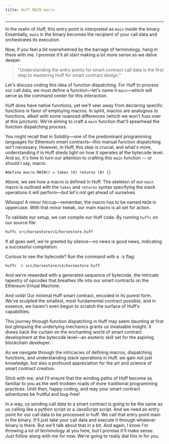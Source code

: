 ```yaml
---
title: Huff MAIN macro
---
```


---

In the realm of Huff, this entry point is interpreted as `main` inside the binary. Essentially, `main` in the binary becomes the recipient of your call data and orchestrates its execution.

Now, if you feel a bit overwhelmed by the barrage of terminology, hang in there with me. I promise it'll all start making a lot more sense as we delve deeper.

> "Understanding the entry points for smart contract call data is the first step to mastering Huff for smart contract design."

Let's discuss coding this idea of function dispatching. For Huff to process our call data, we must define a function—let's name it `main`—which will serve as the command center for this interaction.

Huff does have native functions, yet we'll veer away from declaring specific functions in favor of employing macros. In spirit, macros are analogous to functions, albeit with some nuanced differences (which we won't fuss over at this juncture). We're aiming to craft a `main` function that'll spearhead the function dispatching process.

You might recall that in Solidity—one of the predominant programming languages for Ethereum smart contracts—this manual function dispatching isn't necessary. However, in Huff, this step is crucial, and what's more, understanding it in Huff sheds light on how it operates at the bytecode level. And so, it's time to turn our attention to crafting this `main` function — or should I say, macro.

```huff
#define macro MAIN() = takes (0) returns (0) {}
```

Above, we see how a macro is defined in Huff. The skeleton of our `main` macro is outlined with the `takes` and `returns` syntax specifying the stack operations it will perform—but let's not get ahead of ourselves.

Whoops! A minor hiccup—remember, the macro has to be named `MAIN` in uppercase. With that minor tweak, our main macro is all set for action.

To validate our setup, we can compile our Huff code. By running `huffc` on our source file:

```bash
huffc src/horsestore/v1/horsestore.huff
```

If all goes well, we're greeted by silence—no news is good news, indicating a successful compilation.

Curious to see the bytecode? Run the command with a `-b` flag:

```bash
huffc -b src/horsestore/v1/horsestore.huff
```

And we're rewarded with a generated sequence of bytecode, the intricate tapestry of opcodes that breathes life into our smart contracts on the Ethereum Virtual Machine.

And voilà! Our minimal Huff smart contract, encoded in its purest form. We've sculpted the smallest, most fundamental contract possible, and in essence, we haven't even begun to scratch the surface of Huff's capabilities.

This journey through function dispatching in Huff may seem daunting at first but glimpsing the underlying mechanics grants us invaluable insight. It draws back the curtain on the enchanting world of smart contract development at the bytecode level—an esoteric skill set for the aspiring blockchain developer.

As we navigate through the intricacies of defining macros, dispatching functions, and understanding stack operations in Huff, we gain not just knowledge, but also a profound appreciation for the art and science of smart contract creation.

Stick with me, and I'll ensure that the winding paths of Huff become as familiar to you as the well-trodden roads of more traditional programming practices. Until then, happy coding, and may your smart contract adventures be fruitful and bug-free!

In a way, us sending call data to a smart contract is going to be the same as us calling like a python script or a JavaScript script. And we need an entry point for our call data to be processed in huff. We call that entry point main in the binary. It'll just take your call data and execute it through whatever binary is there. But we'll talk about that in a bit. And again, I know I'm throwing a lot of terminology at you here, but I promise it'll make sense. Just follow along with me for now. We're going to really dial this in for you.
